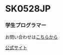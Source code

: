 <h1>SK0528JP</h1>
<h3>学生プログラマー</h3>
<p>お問い合わせは<a href="mailto:sk0528jp@gmail.com" target="_blank">こちらから</a></p>
<p><a href="https://sk0528jp.github.io/" target="_blank">公式サイト</a></p>
